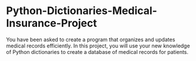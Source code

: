 # Python-Dictionaries-Medical-Insurance-Project
You have been asked to create a program that organizes and updates medical records efficiently.  In this project, you will use your new knowledge of Python dictionaries to create a database of medical records for patients.
